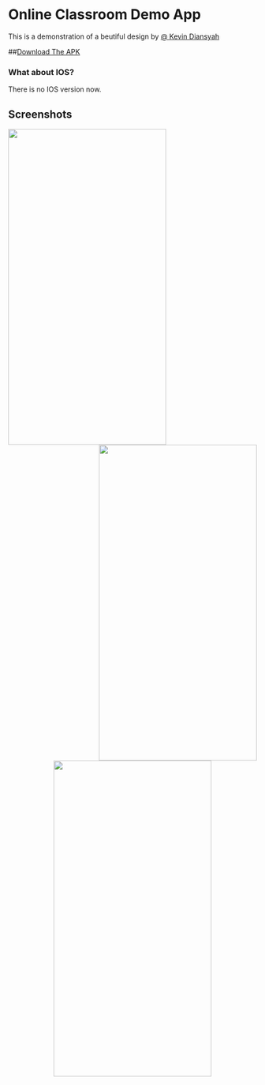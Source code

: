 # Online Classroom Demo App

This is a demonstration of a beutiful design by [@ Kevin Diansyah](https://dribbble.com/shots/5941480-Classroom-Design-App)

##[Download The APK](__assets__/app.apk?raw=true)

### What about IOS?

There is no IOS version now.

## Screenshots

<img align="left" width="320" height="640" src="__assets__AuthPage.png">
<img align="right" width="320" height="640" src="__assets__ClassroomPage.png">
<p align="center">
   <img align="center" width="320" height="640" src="__assets__profilePage.png">
</p>
